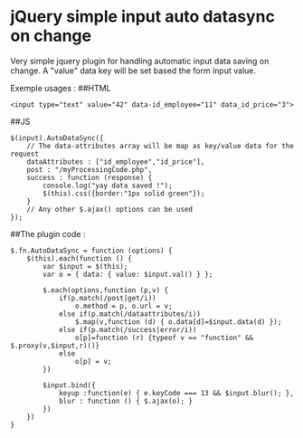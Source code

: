 # jQuery simple input auto datasync on change
Very simple jquery plugin for handling automatic input data saving on change. A "value" data key will be set based the form input value.

Exemple usages : 
##HTML
```
<input type="text" value="42" data-id_employee="11" data_id_price="3">
```
##JS
```
$(input).AutoDataSync({
    // The data-attributes array will be map as key/value data for the request
    dataAttributes : ["id_employee","id_price"],
    post : "/myProcessingCode.php",
    success : function (response) {
        console.log("yay data saved !");
        $(this).css({border:"1px solid green"});
    }
    // Any other $.ajax() options can be used
});
```

##The plugin code :
```
$.fn.AutoDataSync = function (options) {
	$(this).each(function () {
		var $input = $(this);
		var o = { data: { value: $input.val() } };
	
		$.each(options,function (p,v) {
			if(p.match(/post|get/i))
				o.method = p, o.url = v;
			else if(p.match(/dataattributes/i))
				$.map(v,function (d) { o.data[d]=$input.data(d) });
			else if(p.match(/success|error/i))
				o[p]=function (r) {typeof v == "function" && $.proxy(v,$input,r)()} 
			else 
				o[p] = v;
		})

		$input.bind({
			keyup :function(e) { e.keyCode === 13 && $input.blur(); },
			blur : function () { $.ajax(o); }
		})
	})
}
```
